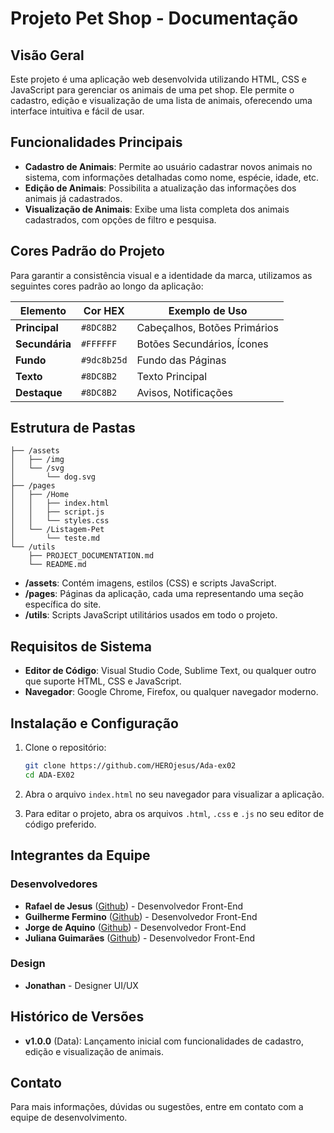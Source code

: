 # Projeto Pet Shop - Documentação

## Visão Geral

Este projeto é uma aplicação web desenvolvida utilizando HTML, CSS e JavaScript para gerenciar os animais de uma pet shop. Ele permite o cadastro, edição e visualização de uma lista de animais, oferecendo uma interface intuitiva e fácil de usar.

## Funcionalidades Principais

- **Cadastro de Animais**: Permite ao usuário cadastrar novos animais no sistema, com informações detalhadas como nome, espécie, idade, etc.
- **Edição de Animais**: Possibilita a atualização das informações dos animais já cadastrados.
- **Visualização de Animais**: Exibe uma lista completa dos animais cadastrados, com opções de filtro e pesquisa.

## Cores Padrão do Projeto

Para garantir a consistência visual e a identidade da marca, utilizamos as seguintes cores padrão ao longo da aplicação:

| Elemento       | Cor HEX    | Exemplo de Uso                |
| -------------- | ---------- | ----------------------------- |
| **Principal**  | `#8DC8B2`  | Cabeçalhos, Botões Primários   |
| **Secundária** | `#FFFFFF`  | Botões Secundários, Ícones     |
| **Fundo**      | `#9dc8b25d`| Fundo das Páginas            |
| **Texto**      | `#8DC8B2`  | Texto Principal                |
| **Destaque**   | `#8DC8B2`  | Avisos, Notificações           |

## Estrutura de Pastas



```plaintext
├── /assets
│   ├── /img
│   └── /svg
│       └── dog.svg
├── /pages
│   ├── /Home
│   │   ├── index.html
│   │   ├── script.js
│   │   └── styles.css
│   └── /Listagem-Pet
│       └── teste.md
└── /utils
    ├── PROJECT_DOCUMENTATION.md
    └── README.md
```

- **/assets**: Contém imagens, estilos (CSS) e scripts JavaScript.
- **/pages**: Páginas da aplicação, cada uma representando uma seção específica do site.
- **/utils**: Scripts JavaScript utilitários usados em todo o projeto.

## Requisitos de Sistema

- **Editor de Código**: Visual Studio Code, Sublime Text, ou qualquer outro que suporte HTML, CSS e JavaScript.
- **Navegador**: Google Chrome, Firefox, ou qualquer navegador moderno.

## Instalação e Configuração

1. Clone o repositório:
   ```bash
   git clone https://github.com/HEROjesus/Ada-ex02
   cd ADA-EX02
   ```

2. Abra o arquivo `index.html` no seu navegador para visualizar a aplicação.

3. Para editar o projeto, abra os arquivos `.html`, `.css` e `.js` no seu editor de código preferido.

## Integrantes da Equipe

### Desenvolvedores

- **Rafael de Jesus** ([Github](<https://github.com/HEROjesus>)) - Desenvolvedor Front-End
- **Guilherme Fermino** ([Github](<https://github.com/guifermino7>)) - Desenvolvedor Front-End
- **Jorge de Aquino** ([Github](<https://github.com/JorgeDeAquino>))  - Desenvolvedor Front-End
- **Juliana Guimarães** ([Github](<https://github.com/julianagandrade>))  - Desenvolvedor Front-End


### Design

- **Jonathan**  - Designer UI/UX


## Histórico de Versões

- **v1.0.0** (Data): Lançamento inicial com funcionalidades de cadastro, edição e visualização de animais.



## Contato

Para mais informações, dúvidas ou sugestões, entre em contato com a equipe de desenvolvimento.

```